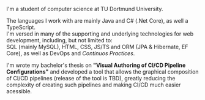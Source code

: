 I'm a student of computer science at TU Dortmund University.

The languages I work with are mainly Java and C# (.Net Core), as well a TypeScript.  
I'm versed in many of the supporting and underlying technologies for web development,
including, but not limited to:  
SQL (mainly MySQL), HTML, CSS, JS/TS and ORM (JPA & Hibernate, EF Core),
as well as DevOps and *Continuos Practices*.

I'm wrote my bachelor's thesis on **"Visual Authoring of CI/CD Pipeline
Configurations"** and developed a tool that allows the graphical composition
of CI/CD pipelines (release of the tool is TBD), greatly reducing the complexity
of creating such pipelines and making CI/CD much easier acessible.
